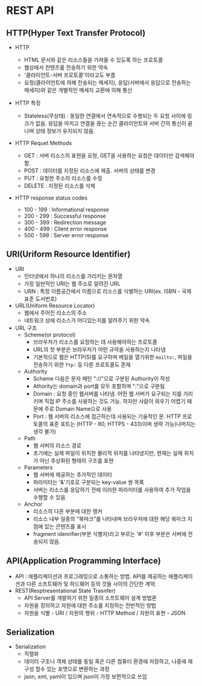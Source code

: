 # REST API

## HTTP(Hyper Text Transfer Protocol)
* HTTP
  * HTML 문서와 같은 리소스들을 가져올 수 있도록 하는 프로토콜
  * 웹상에서 컨텐츠를 전송하기 위한 약속
  * '클라이언트-서버 프로토콜'이라고도 부름
  * 요청(클라이언트에 의해 전송되는 메세지), 응답(서버에서 응답으로 전송하는 메세지)와 같은 개별적인 메세지 교환에 의해 통신
* HTTP 특징
  * Stateless(무상태) : 동일한 연결에서 연속적으로 수행되는 두 요청 사이에 링크가 없음. 응답을 마치고 연결을 끊는 순간 클라이언트와 서버 간의 통신이 끝나며 상태 정보가 유지되지 않음.

* HTTP Requet Methods
  * GET : 서버 리소스의 표현을 요청, GET을 사용하는 요청은 데이터만 검색해야함.
  * POST : 데이터를 지정된 리소스에 제출. 서버의 상태를 변경
  * PUT : 요청한 주소의 리소스를 수정
  * DELETE : 지정된 리소스를 삭제

* HTTP response status codes
  * 100 - 199 : Informational response
  * 200 - 299 : Successful response
  * 300 - 399 : Redirection message
  * 400 - 499 : Cilent error response
  * 500 - 599 : Server error response 

## URI(Uriform Resource Identifier)
* URI
  * 인터넷에서 하나의 리소스를 가리키는 문자열
  * 가장 일반적인 URI는 웹 주소로 알려진 URL
  * URN : 특정 이름공간에서 이름으로 리소스를 식별하는 URI(ex. ISBN - 국제 표준 도서번호)
* URL(Uniform Resource Locator)
  * 웹에서 주어진 리소스의 주소
  * 네트워크 상에 리소스가 어디있는지를 알려주기 위한 약속
* URL 구조
  * Scheme(or protocol)
    * 브라우저가 리소스를 요청하는 데 사용해야하는 프로토콜
    * URL의 첫 부분은 브라우저가 어떤 규약을 사용하는지 나타냄
    * 기본적으로 웹은 HTTP(S)를 요구하며 메일을 열기위한 `mailto:`, 파일을 전송하기 위한 `ftp:` 등 다른 프로토콜도 존재
  * Authority
    * Scheme 다음은 문자 패턴 "://"으로 구분된 Authority이 작성
    * Athority는 domain과 port를 모두 포함하며 ":"으로 구분됨
    * Domain : 요청 중인 웹서버를 나타냄. 어떤 웹 서버가 요구되는 지를 가리키며 직접 IP 주소를 사용하는 것도 가능. 하지만 사람이 외우기 어렵기 때문에 주로 Domain Name으로 사용
    * Port : 웹 서버의 리소스에 접근하는데 사용되는 기술적인 문. HTTP 프로토콜의 표준 포트는 (HTTP - 80, HTTPS - 433)이며 생략 가능(나머지는 생각 불가)
  * Path
    * 웹 서버의 리소스 경로
    * 초기에는 실제 파일이 위치한 물리적 위치를 나타냈지만, 현재는 실제 위치가 아닌 추상화된 형태의 구조를 표현
  * Parameters
    * 웹 서버에 제공하는 추가적인 데이터
    * 파라미터는 '&'기호로 구분되는 key-value 쌍 목록
    * 서버는 리소스를 응답하기 전에 이러한 파라미터를 사용하여 추가 작업을 수행할 수 있음
  * Anchor 
    * 리소스의 다른 부분에 대한 앵커
    * 리소스 내부 일종의 "북마크"를 나타내며 브라우저에 대한 해당 북마크 지점에 있는 콘텐츠를 표시
    * fragment idenrifier(부분 식별자)라고 부르는 '#' 이후 부분은 서버에 전송되지 않음.

## API(Application Programming Interface)
* API : 애플리케이션과 프로그래밍으로 소통하는 방법. API를 제공하는 애플리케이션과 다른 소프트웨어 및 하드웨어 등의 것들 사이의 간단한 계약.
* REST(Resptresentational State Trasnfer)
  * API Server를 개발하기 위한 일종의 소프트웨어 설계 방법론
  * 자원을 정의하고 자원에 대한 주소를 지정하는 전반적인 방법
  * 자원을 식별 - URI / 자원의 행위 - HTTP Method / 자원의 표현 - JSON

## Serialization
* Serialization
  * 직렬화
  * 데이터 구조나 객체 상태를 동일 혹은 다른 컴퓨터 환경에 저장하고, 나중에 재구성 할수 있는 포맷으로 변환하는 과정
  * json, xml, yaml이 있으며 json이 가장 보편적으로 쓰임